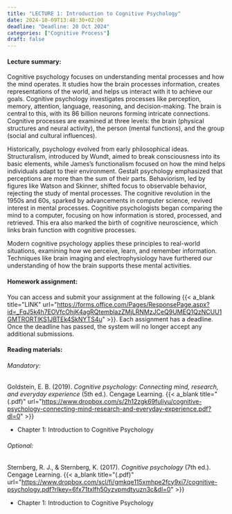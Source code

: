 ```yaml
---
title: "LECTURE 1: Introduction to Cognitive Psychology"
date: 2024-10-09T13:48:30+02:00
deadline: "Deadline: 20 Oct 2024"
categories: ["Cognitive Process"]
draft: false
---
```


#### Lecture summary:

Cognitive psychology focuses on understanding mental processes and how the mind operates. It studies how the brain processes information, creates representations of the world, and helps us interact with it to achieve our goals. Cognitive psychology investigates processes like perception, memory, attention, language, reasoning, and decision-making. The brain is central to this, with its 86 billion neurons forming intricate connections. Cognitive processes are examined at three levels: the brain (physical structures and neural activity), the person (mental functions), and the group (social and cultural influences).

Historically, psychology evolved from early philosophical ideas. Structuralism, introduced by Wundt, aimed to break consciousness into its basic elements, while James’s functionalism focused on how the mind helps individuals adapt to their environment. Gestalt psychology emphasized that perceptions are more than the sum of their parts. Behaviorism, led by figures like Watson and Skinner, shifted focus to observable behavior, rejecting the study of mental processes. The cognitive revolution in the 1950s and 60s, sparked by advancements in computer science, revived interest in mental processes. Cognitive psychologists began comparing the mind to a computer, focusing on how information is stored, processed, and retrieved. This era also marked the birth of cognitive neuroscience, which links brain function with cognitive processes.

Modern cognitive psychology applies these principles to real-world situations, examining how we perceive, learn, and remember information. Techniques like brain imaging and electrophysiology have furthered our understanding of how the brain supports these mental activities.

#### Homework assignment:

You can access and submit your assignment at the following {{< a_blank title="LINK" url="https://forms.office.com/Pages/ResponsePage.aspx?id=_FqJ5k4h7EOVfcOhjK4agRQtemblazZMjLRNMzJCeQ9UMEQ1QzNCUU1GMTRORTlKS1JBTEk4SkNYTS4u" >}}. Each assignment has a deadline. Once the deadline has passed, the system will no longer accept any additional submissions.

#### Reading materials:

###### Mandatory:

Goldstein, E. B. (2019). *Cognitive psychology: Connecting mind, research, and everyday experience* (5th ed.). Cengage Learning. {{< a_blank title="(.pdf)" url="https://www.dropbox.com/s/2h12zgk69fuliyu/cognitive-psychology-connecting-mind-research-and-everyday-experience.pdf?dl=0" >}}

* Chapter 1: Introduction to Cognitive Psychology

###### Optional:

Sternberg, R. J., & Sternberg, K. (2017). *Cognitive psychology* (7th ed.). Cengage Learning. {{< a_blank title="(.pdf)" url="https://www.dropbox.com/scl/fi/gmkqe115xmhpe2fcy9xi7/cognitive-psychology.pdf?rlkey=6fx71txlfh50yzvpmdtyuzn3c&dl=0" >}}

* Chapter 1: Introduction to Cognitive Psychology
